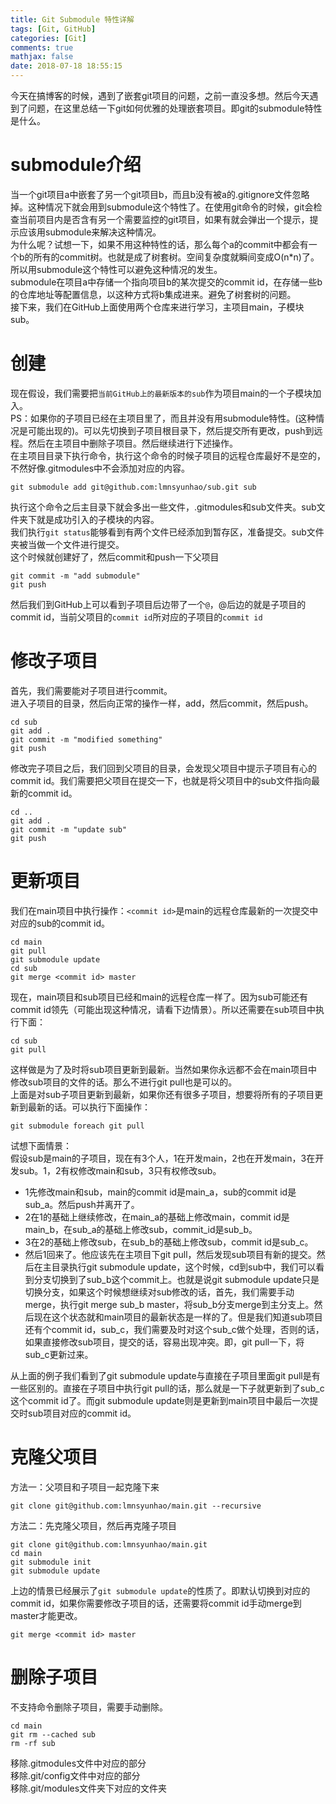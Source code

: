 ```yaml
---
title: Git Submodule 特性详解
tags: [Git, GitHub]
categories: [Git]
comments: true
mathjax: false
date: 2018-07-18 18:55:15
---
```

今天在搞博客的时候，遇到了嵌套git项目的问题，之前一直没多想。然后今天遇到了问题，在这里总结一下git如何优雅的处理嵌套项目。即git的submodule特性是什么。  

<!-- more -->

# submodule介绍
当一个git项目a中嵌套了另一个git项目b，而且b没有被a的.gitignore文件忽略掉。这种情况下就会用到submodule这个特性了。在使用git命令的时候，git会检查当前项目内是否含有另一个需要监控的git项目，如果有就会弹出一个提示，提示应该用submodule来解决这种情况。  
为什么呢？试想一下，如果不用这种特性的话，那么每个a的commit中都会有一个b的所有的commit树。也就是成了树套树。空间复杂度就瞬间变成O(n*n)了。所以用submodule这个特性可以避免这种情况的发生。  
submodule在项目a中存储一个指向项目b的某次提交的commit id，在存储一些b的仓库地址等配置信息，以这种方式将b集成进来。避免了树套树的问题。  
接下来，我们在GitHub上面使用两个仓库来进行学习，主项目main，子模块sub。  

# 创建
现在假设，我们需要把`当前GitHub上的最新版本的sub`作为项目main的一个子模块加入。  
PS：如果你的子项目已经在主项目里了，而且并没有用submodule特性。(这种情况是可能出现的)。可以先切换到子项目根目录下，然后提交所有更改，push到远程。然后在主项目中删除子项目。然后继续进行下述操作。  
在主项目目录下执行命令，执行这个命令的时候子项目的远程仓库最好不是空的，不然好像.gitmodules中不会添加对应的内容。  
```
git submodule add git@github.com:lmnsyunhao/sub.git sub
```
执行这个命令之后主目录下就会多出一些文件，.gitmodules和sub文件夹。sub文件夹下就是成功引入的子模块的内容。  
我们执行`git status`能够看到有两个文件已经添加到暂存区，准备提交。sub文件夹被当做一个文件进行提交。  
这个时候就创建好了，然后commit和push一下父项目  
```
git commit -m "add submodule"
git push
```
然后我们到GitHub上可以看到子项目后边带了一个`@`，@后边的就是子项目的commit id，当前父项目的`commit id`所对应的子项目的`commit id`  

# 修改子项目
首先，我们需要能对子项目进行commit。  
进入子项目的目录，然后向正常的操作一样，add，然后commit，然后push。  
```
cd sub
git add .
git commit -m "modified something"
git push
```
修改完子项目之后，我们回到父项目的目录，会发现父项目中提示子项目有心的commit id。我们需要把父项目在提交一下，也就是将父项目中的sub文件指向最新的commit id。  
```
cd ..
git add .
git commit -m "update sub"
git push
```

# 更新项目
我们在main项目中执行操作：`<commit id>`是main的远程仓库最新的一次提交中对应的sub的commit id。  
```
cd main
git pull
git submodule update
cd sub
git merge <commit id> master
```
现在，main项目和sub项目已经和main的远程仓库一样了。因为sub可能还有commit id领先（可能出现这种情况，请看下边情景）。所以还需要在sub项目中执行下面：  
```
cd sub
git pull
```
这样做是为了及时将sub项目更新到最新。当然如果你永远都不会在main项目中修改sub项目的文件的话。那么不进行git pull也是可以的。  
上面是对sub子项目更新到最新，如果你还有很多子项目，想要将所有的子项目更新到最新的话。可以执行下面操作：  
```
git submodule foreach git pull
```

试想下面情景：  
假设sub是main的子项目，现在有3个人，1在开发main，2也在开发main，3在开发sub。1，2有权修改main和sub，3只有权修改sub。  
* 1先修改main和sub，main的commit id是main_a，sub的commit id是sub_a。然后push并离开了。  
* 2在1的基础上继续修改，在main_a的基础上修改main，commit id是main_b，在sub_a的基础上修改sub，commit_id是sub_b。  
* 3在2的基础上修改sub，在sub_b的基础上修改sub，commit id是sub_c。  
* 然后1回来了。他应该先在主项目下git pull，然后发现sub项目有新的提交。然后在主目录执行git submodule update，这个时候，cd到sub中，我们可以看到分支切换到了sub_b这个commit上。也就是说git submodule update只是切换分支，如果这个时候想继续对sub修改的话，首先，我们需要手动merge，执行git merge sub_b master，将sub_b分支merge到主分支上。然后现在这个状态就和main项目的最新状态是一样的了。但是我们知道sub项目还有个commit id，sub_c，我们需要及时对这个sub_c做个处理，否则的话，如果直接修改sub项目，提交的话，容易出现冲突。即，git pull一下，将sub_c更新过来。  

从上面的例子我们看到了git submodule update与直接在子项目里面git pull是有一些区别的。直接在子项目中执行git pull的话，那么就是一下子就更新到了sub_c这个commit id了。而git submodule update则是更新到main项目中最后一次提交时sub项目对应的commit id。  

# 克隆父项目
方法一：父项目和子项目一起克隆下来  
```
git clone git@github.com:lmnsyunhao/main.git --recursive
```
方法二：先克隆父项目，然后再克隆子项目  
```
git clone git@github.com:lmnsyunhao/main.git
cd main
git submodule init
git submodule update
```
上边的情景已经展示了`git submodule update`的性质了。即默认切换到对应的commit id，如果你需要修改子项目的话，还需要将commit id手动merge到master才能更改。  
```
git merge <commit id> master
```

# 删除子项目
不支持命令删除子项目，需要手动删除。  
```
cd main
git rm --cached sub
rm -rf sub
```
移除.gitmodules文件中对应的部分  
移除.git/config文件中对应的部分  
移除.git/modules文件夹下对应的文件夹  